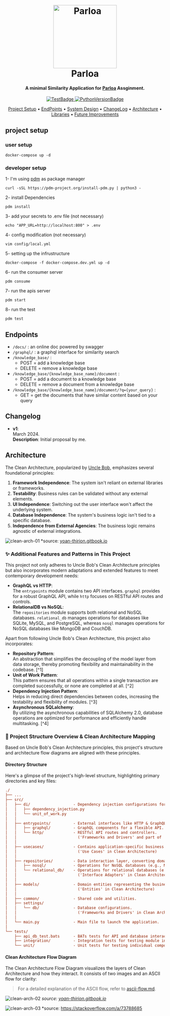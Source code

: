 <h1 align="center">
  <br>
  <a href="https://www.parloa.com/"><img src="docs/logo.jpeg" alt="Parloa" width="200"></a>
  <br>
    Parloa
  <br>
</h1>

<h4 align="center">A minimal Similarity Application for <a href="http://parloa.com/" target="_blank">Parloa</a> Assginment.</h4>

<p align="center">
  <a href="https://img.shields.io/badge/test-pass-green">
    <img src="https://img.shields.io/badge/test-pass-brightgreen"
         alt="TestBadge">
  </a>
  <a href="https://img.shields.io/badge/python-3.11-blue">
    <img src="https://img.shields.io/badge/python-3.11-blue"
         alt="PythonVersionBadge">
  </a>


</p>

<p align="center">
  <a href="#project-setup">Project Setup</a> •
  <a href="#endpoints">EndPoints</a> •
  <a href="#system-design">System Design</a> •
  <a href="#changelog">ChangeLog</a> •
  <a href="#architecture">Architecture</a> •
  <a href="#libraries">Libraries</a> •
  <a href="#future-improvements">Future Improvements</a>
</p>


## project setup

### user setup
```
docker-compose up -d
```
### developer setup

1- I'm using [pdm](https://pdm-project.org/latest/) as package manager
```
curl -sSL https://pdm-project.org/install-pdm.py | python3 -
```

2- install Dependencies
```
pdm install
```

3- add your secrets to .env file (not necessary)
```
echo "APP_URL=http://localhost:800" > .env
```

4- config modification (not necessary)
```
vim config/local.yml
```

5- setting up the infrustructure
```
docker-compose -f docker-compose.dev.yml up -d
```

6- run the consumer server
```
pdm consume 
```

7- run the apis server
```
pdm start
```

8- run the test
```bash
pdm test
```

## Endpoints
- `/docs/` : an online doc powered by swagger
- `/graphql/` : a graphql interface for similarity search
- `/knowledge_base/` : 
    - POST = add a knowledge base
    - DELETE = remove a knowledge base
- `/knowledge_base/{knowledge_base_name}/document` : 
    - POST = add a document to a knowledge base
    - DELETE = remove a document from a knowledge base
- `/knowledge_base/{knowledge_base_name}/document/?q={your_query}` : 
    - GET = get the documents that have similar content based on your query

## Changelog

- **v1**: <br> March 2024. <br>**Description**: Initial proposal by me.


## Architecture

The Clean Architecture, popularized by [Uncle Bob](https://blog.cleancoder.com/uncle-bob/2012/08/13/the-clean-architecture.html), emphasizes several foundational principles:

1. **Framework Independence**: The system isn't reliant on external libraries or frameworks.
2. **Testability**: Business rules can be validated without any external elements.
3. **UI Independence**: Switching out the user interface won't affect the underlying system.
4. **Database Independence**: The system's business logic isn't tied to a specific database.
5. **Independence from External Agencies**: The business logic remains agnostic of external integrations.

![clean-arch-01](./docs/clean-arch-01.png)
*source: [yoan-thirion.gitbook.io](https://yoan-thirion.gitbook.io/knowledge-base/software-craftsmanship/code-katas/clean-architecture)

### ✨ Additional Features and Patterns in This Project

This project not only adheres to Uncle Bob's Clean Architecture principles but also incorporates modern adaptations and extended features to meet contemporary development needs:

- **GraphQL vs HTTP**:<br>The `entrypoints` module contains two API interfaces. `graphql` provides for a robust GraphQL API, while `http` focuses on RESTful API routes and controls.
- **RelationalDB vs NoSQL**:<br>The `repositories` module supports both relational and NoSQL databases. `relational_db` manages operations for databases like SQLite, MySQL, and PostgreSQL, whereas `nosql` manages operations for NoSQL databases like MongoDB and CouchDB.

Apart from following Uncle Bob's Clean Architecture, this project also incorporates:

- **Repository Pattern**:<br>An abstraction that simplifies the decoupling of the model layer from data storage, thereby promoting flexibility and maintainability in the codebase. [^1]
- **Unit of Work Pattern**:<br>This pattern ensures that all operations within a single transaction are completed successfully, or none are completed at all. [^2]
- **Dependency Injection Pattern**:<br>Helps in reducing direct dependencies between codes, increasing the testability and flexibility of modules. [^3]
- **Asynchronous SQLalchemy**:<br>By utilizing the asynchronous capabilities of SQLAlchemy 2.0, database operations are optimized for performance and efficiently handle multitasking. [^4]

### 🧱 Project Structure Overview & Clean Architecture Mapping

Based on Uncle Bob's Clean Architecture principles, this project's structure and architecture flow diagrams are aligned with these principles.

#### Directory Structure

Here's a glimpse of the project's high-level structure, highlighting primary directories and key files:

```ini
./
├── ...
├── src/
│   ├── di/                   - Dependency injection configurations for managing dependencies.
│   │   ├── dependency_injection.py
│   │   └── unit_of_work.py
│   │
│   ├── entrypoints/          - External interfaces like HTTP & GraphQL endpoints.
│   │   ├── graphql/          - GraphQL components for a flexible API.
│   │   └── http/             - RESTful API routes and controllers.
│   │                           ('Frameworks and Drivers' and part of 'Interface Adapters' in Clean Architecture)
│   │
│   ├── usecases/             - Contains application-specific business rules and implementations.
│   │                           ('Use Cases' in Clean Architecture)
│   │
│   ├── repositories/         - Data interaction layer, converting domain data to/from database format.
│   │   ├── nosql/            - Operations for NoSQL databases (e.g., MongoDB, CouchDB).
│   │   └── relational_db/    - Operations for relational databases (e.g., SQLite, MySQL, PostgreSQL).
│   │                           ('Interface Adapters' in Clean Architecture)
│   │
│   ├── models/               - Domain entities representing the business data.
│   │                           ('Entities' in Clean Architecture)
│   │
│   ├── common/               - Shared code and utilities.
│   ├── settings/
│   │   └── db/               - Database configurations.
│   │                           ('Frameworks and Drivers' in Clean Architecture)
│   │
│   └── main.py               - Main file to launch the application.
│
└── tests/
    ├── api_db_test.bats      - BATs tests for API and database interactions.
    ├── integration/          - Integration tests for testing module interactions.
    └── unit/                 - Unit tests for testing individual components in isolation.
```

#### Clean Architecture Flow Diagram

The Clean Architecture Flow Diagram visualizes the layers of Clean Architecture and how they interact. It consists of two images and an ASCII flow for clarity:

> For a detailed explanation of the ASCII flow, refer to [ascii-flow.md](./docs/ascii-flow.md).

![clean-arch-02](./docs/clean-arch-02.png)
*source: [yoan-thirion.gitbook.io](https://yoan-thirion.gitbook.io/knowledge-base/software-craftsmanship/code-katas/clean-architecture)*

![clean-arch-03](./docs/clean-arch-03.png)
*source: https://stackoverflow.com/a/73788685

